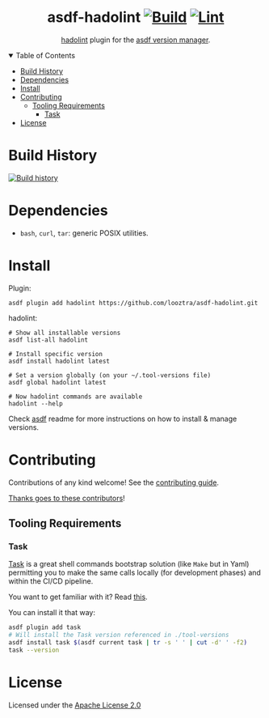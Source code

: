 <div align="center">

# asdf-hadolint [![Build](https://github.com/looztra/asdf-hadolint/actions/workflows/build.yml/badge.svg)](https://github.com/looztra/asdf-hadolint/actions/workflows/build.yml) [![Lint](https://github.com/looztra/asdf-hadolint/actions/workflows/lint.yml/badge.svg)](https://github.com/looztra/asdf-hadolint/actions/workflows/lint.yml)

[hadolint](https://github.com/hadolint/hadolint#readme) plugin for the [asdf version manager](https://asdf-vm.com).

</div>

<details open="open">
<summary>Table of Contents</summary>

- [Build History](#build-history)
- [Dependencies](#dependencies)
- [Install](#install)
- [Contributing](#contributing)
  - [Tooling Requirements](#tooling-requirements)
    - [Task](#task)
- [License](#license)

</details>

# Build History

[![Build history](https://buildstats.info/github/chart/looztra/asdf-hadolint?branch=main)](https://github.com/looztra/asdf-hadolint/actions)

# Dependencies

- `bash`, `curl`, `tar`: generic POSIX utilities.

# Install

Plugin:

```shell
asdf plugin add hadolint https://github.com/looztra/asdf-hadolint.git
```

hadolint:

```shell
# Show all installable versions
asdf list-all hadolint

# Install specific version
asdf install hadolint latest

# Set a version globally (on your ~/.tool-versions file)
asdf global hadolint latest

# Now hadolint commands are available
hadolint --help
```

Check [asdf](https://github.com/asdf-vm/asdf) readme for more instructions on how to
install & manage versions.

# Contributing

Contributions of any kind welcome! See the [contributing guide](contributing.md).

[Thanks goes to these contributors](https://github.com/looztra/asdf-hadolint/graphs/contributors)!

## Tooling Requirements

### Task

[Task](https://taskfile.dev/#/) is a great shell commands bootstrap solution (like `Make` but in Yaml) permitting you to make the same calls locally (for development phases) and within the CI/CD pipeline.

You want to get familiar with it? Read [this](https://tsh.io/blog/taskfile-and-gnu-make-for-automation/).

You can install it that way:

```bash
asdf plugin add task
# Will install the Task version referenced in ./tool-versions
asdf install task $(asdf current task | tr -s ' ' | cut -d' ' -f2)
task --version
```

# License

Licensed under the [Apache License 2.0](LICENSE)
